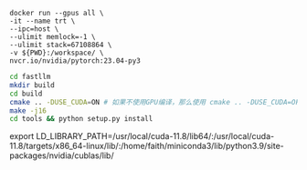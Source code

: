 ```
docker run --gpus all \
-it --name trt \
--ipc=host \
--ulimit memlock=-1 \
--ulimit stack=67108864 \
-v ${PWD}:/workspace/ \
nvcr.io/nvidia/pytorch:23.04-py3
```


``` sh
cd fastllm
mkdir build
cd build
cmake .. -DUSE_CUDA=ON # 如果不使用GPU编译，那么使用 cmake .. -DUSE_CUDA=OFF
make -j16
cd tools && python setup.py install
```


export LD_LIBRARY_PATH=/usr/local/cuda-11.8/lib64/:/usr/local/cuda-11.8/targets/x86_64-linux/lib/:/home/faith/miniconda3/lib/python3.9/site-packages/nvidia/cublas/lib/